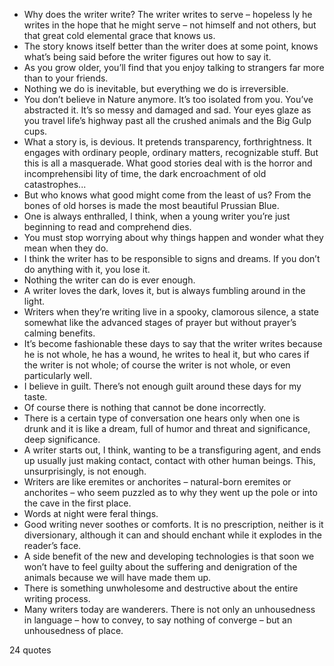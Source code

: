  - Why does the writer write? The writer writes to serve – hopeless ly he writes in the hope that he might serve – not himself and not others, but that great cold elemental grace that knows us.
 - The story knows itself better than the writer does at some point, knows what’s being said before the writer figures out how to say it.
 - As you grow older, you’ll find that you enjoy talking to strangers far more than to your friends.
 - Nothing we do is inevitable, but everything we do is irreversible.
 - You don’t believe in Nature anymore. It’s too isolated from you. You’ve abstracted it. It’s so messy and damaged and sad. Your eyes glaze as you travel life’s highway past all the crushed animals and the Big Gulp cups.
 - What a story is, is devious. It pretends transparency, forthrightness. It engages with ordinary people, ordinary matters, recognizable stuff. But this is all a masquerade. What good stories deal with is the horror and incomprehensibi lity of time, the dark encroachment of old catastrophes...
 - But who knows what good might come from the least of us? From the bones of old horses is made the most beautiful Prussian Blue.
 - One is always enthralled, I think, when a young writer you’re just beginning to read and comprehend dies.
 - You must stop worrying about why things happen and wonder what they mean when they do.
 - I think the writer has to be responsible to signs and dreams. If you don’t do anything with it, you lose it.
 - Nothing the writer can do is ever enough.
 - A writer loves the dark, loves it, but is always fumbling around in the light.
 - Writers when they’re writing live in a spooky, clamorous silence, a state somewhat like the advanced stages of prayer but without prayer’s calming benefits.
 - It’s become fashionable these days to say that the writer writes because he is not whole, he has a wound, he writes to heal it, but who cares if the writer is not whole; of course the writer is not whole, or even particularly well.
 - I believe in guilt. There’s not enough guilt around these days for my taste.
 - Of course there is nothing that cannot be done incorrectly.
 - There is a certain type of conversation one hears only when one is drunk and it is like a dream, full of humor and threat and significance, deep significance.
 - A writer starts out, I think, wanting to be a transfiguring agent, and ends up usually just making contact, contact with other human beings. This, unsurprisingly, is not enough.
 - Writers are like eremites or anchorites – natural-born eremites or anchorites – who seem puzzled as to why they went up the pole or into the cave in the first place.
 - Words at night were feral things.
 - Good writing never soothes or comforts. It is no prescription, neither is it diversionary, although it can and should enchant while it explodes in the reader’s face.
 - A side benefit of the new and developing technologies is that soon we won’t have to feel guilty about the suffering and denigration of the animals because we will have made them up.
 - There is something unwholesome and destructive about the entire writing process.
 - Many writers today are wanderers. There is not only an unhousedness in language – how to convey, to say nothing of converge – but an unhousedness of place.

24 quotes